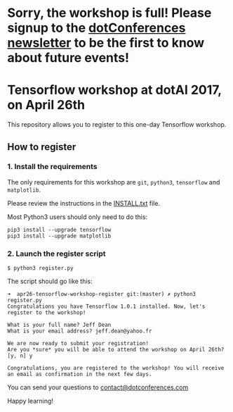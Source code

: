# Sorry, the workshop is full! Please signup to the [dotConferences newsletter](http://www.dotconferences.com) to be the first to know about future events!

# Tensorflow workshop at dotAI 2017, on April 26th

This repository allows you to register to this one-day Tensorflow workshop.

## How to register

### 1. Install the requirements

The only requirements for this workshop are `git`, `python3`, `tensorflow` and `matplotlib`.

Please review the instructions in the [INSTALL.txt](https://github.com/martin-gorner/tensorflow-mnist-tutorial/blob/master/INSTALL.txt) file.

Most Python3 users should only need to do this:

```
pip3 install --upgrade tensorflow
pip3 install --upgrade matplotlib
```

### 2. Launch the register script

```
$ python3 register.py
```

The script should go like this:

```
➜  apr26-tensorflow-workshop-register git:(master) ✗ python3 register.py
Congratulations you have Tensorflow 1.0.1 installed. Now, let's register to the workshop!

What is your full name? Jeff Dean
What is your email address? jeff.dean@yahoo.fr

We are now ready to submit your registration!
Are you *sure* you will be able to attend the workshop on April 26th? [y, n] y

Congratulations, you are registered to the workshop! You will receive an email as confirmation in the next few days.
```

You can send your questions to contact@dotconferences.com

Happy learning!
